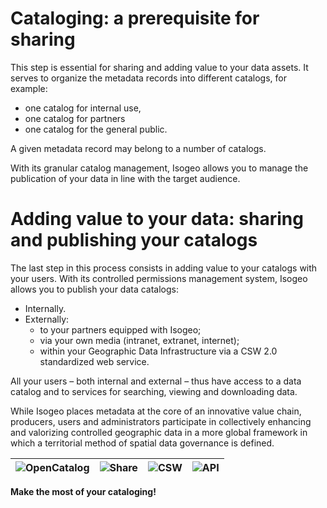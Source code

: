 # Cataloging: a prerequisite for sharing

This step is essential for sharing and adding value to your data assets. It serves to organize the metadata records into different catalogs, for example:

* one catalog for internal use,
* one catalog for partners
* one catalog for the general public.

A given metadata record may belong to a number of catalogs.

With its granular catalog management, Isogeo allows you to manage the publication of your data in line with the target audience.

# Adding value to your data: sharing and publishing your catalogs

The last step in this process consists in adding value to your catalogs with your users. With its controlled permissions management system, Isogeo allows you to publish your data catalogs:

* Internally.
* Externally:
    * to your partners equipped with Isogeo;
    * via your own media (intranet, extranet, internet);
    * within your Geographic Data Infrastructure via a CSW 2.0 standardized web service.

All your users – both internal and external – thus have access to a data catalog and to services for searching, viewing and downloading data.

While Isogeo places metadata at the core of an innovative value chain, producers, users and administrators participate in collectively enhancing and valorizing controlled geographic data in a more global framework in which a territorial method of spatial data governance is defined.

| ![OpenCatalog](/en/images/icone_OpenCatalog_140px.png "Easily publishing your catalogs using OpenCatalog") | ![Share](/en/images/icone_partage_140px.png "Sharing and collaborating with other workgroups on the platform") | ![CSW](/en/images/icone_CSW_140px.png "Exchanging your data with other CSW nodes") | ![API](/en/images/icone_API_140px.png "Creating data asset access interfaces via the API") |
| :--: | :-- | :--: | :--: |


**Make the most of your cataloging!**
